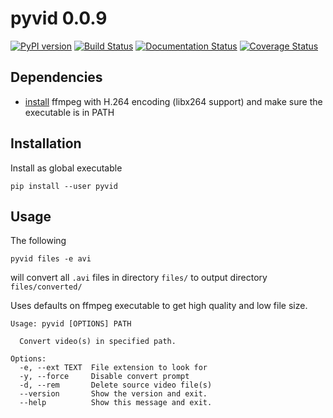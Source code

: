 # pyvid 0.0.9

[![PyPI version](https://badge.fury.io/py/pyvid.svg)](https://badge.fury.io/py/pyvid)
[![Build Status](https://travis-ci.org/0jdxt/pyvid.svg?branch=master)](https://travis-ci.org/0jdxt/pyvid)
[![Documentation Status](https://readthedocs.org/projects/pyvid/badge/?version=latest)](https://pyvid.readthedocs.io/en/latest/?badge=latest)
[![Coverage Status](https://coveralls.io/repos/github/0jdxt/pyvid/badge.svg?branch=master)](https://coveralls.io/github/0jdxt/pyvid?branch=master)

## Dependencies

- [install](https://www.ffmpeg.org/download.html)
  ffmpeg with H.264 encoding (libx264 support) and make sure the executable is in PATH

## Installation

Install as global executable

```
pip install --user pyvid
```

## Usage

The following

```
pyvid files -e avi
```

will convert all `.avi` files in directory `files/` to output directory `files/converted/`

Uses defaults on ffmpeg executable to get high quality and low file size.

```
Usage: pyvid [OPTIONS] PATH

  Convert video(s) in specified path.

Options:
  -e, --ext TEXT  File extension to look for
  -y, --force     Disable convert prompt
  -d, --rem       Delete source video file(s)
  --version       Show the version and exit.
  --help          Show this message and exit.
```
